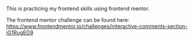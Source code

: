 This is practicing my frontend skills using frontend mentor.

The frontend mentor challenge can be found here: https://www.frontendmentor.io/challenges/interactive-comments-section-iG1RugEG9